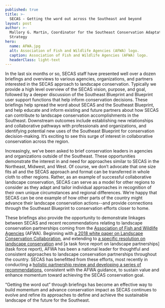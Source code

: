 ```yaml
---
published: true
title: >-
  SECAS - Getting the word out across the Southeast and beyond
layout: post
author: >-
  Mallory G. Martin, Coordinator for the Southeast Conservation Adaptation
  Strategy
hero:
  name: AFWA.jpg
  alt: Association of Fish and Wildlife Agencies (AFWA) logo.
  caption: Association of Fish and Wildlife Agencies (AFWA) logo.
  headerClass: light-text
---
```

In the last six months or so, SECAS staff have presented well over a dozen briefings and overviews to various agencies, organizations, and partners interested in the SECAS approach to landscape conservation. Typically we provide a high level overview of the SECAS vision, purpose, and goal, followed by a deeper discussion of the Southeast Blueprint and Blueprint user support functions that help inform conservation decisions. These briefings help spread the word about SECAS and the Southeast Blueprint, and help educate and inform existing and future partners about how SECAS can contribute to landscape conservation accomplishments in the Southeast. Downstream outcomes include establishing new relationships and collaborative pathways with professionals and organizations, and identifying potential new uses of the Southeast Blueprint for conservation decision-making. It’s exciting to see this surge of interest in collaborative conservation across the region.<!--more-->

Increasingly, we’ve been asked to brief conservation leaders in agencies and organizations outside of the Southeast. These opportunities demonstrate the interest in and need for approaches similar to SECAS in the Northeast, Midwest, and West. Of course, we don’t advocate that one size fits all and the SECAS approach and format can be transferred in whole cloth to other regions. Rather, as an example of successful collaborative landscape conservation, SECAS can serve as a model for other regions to consider as they adapt and tailor individual approaches in recognition of their own unique circumstances and regional differences. We’re happy that SECAS can be one example of how other parts of the country might advance their landscape conservation actions--and provide connections through the Southeast Blueprint to conservation efforts closer to home.

These briefings also provide the opportunity to demonstrate linkages between SECAS and recent recommendations relating to landscape conservation partnerships coming from the [Association of Fish and Wildlife Agencies](https://www.fishwildlife.org/) (AFWA). Beginning with [a 2018 white paper on Landscape Conservation Collaboration](https://www.fishwildlife.org/application/files/8915/2185/5488/AFWA_Landscape_Conservation_White_Paper-FINAL.pdf), and extending to [a specific resolution on landscape conservation](https://www.fishwildlife.org/application/files/4615/4715/1120/AFWA_Resolution_on_Landscape_Conservation-2018_FINAL-updated.pdf) and [a task force report on landscape partnerships](task force report), AFWA has been a national leader for thoughtful and consistent approaches to landscape conservation partnerships throughout the country. SECAS has benefitted from these efforts, most recently in conducting a [holistic partnership review and developing a series of recommendations](http://secassoutheast.org/pdf/SECAS_Futures_final_report_March_2021.pdf), consistent with the AFWA guidance, to sustain value and enhance momentum toward achieving the SECAS conservation goal.

“Getting the word out” through briefings has become an effective way to build momentum and advance conservation impact as SECAS continues to evolve and refine its approaches to define and achieve the sustainable landscape of the future for the Southeast.
